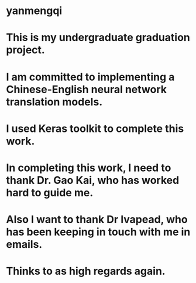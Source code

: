 # yanmengqi
# This is my undergraduate graduation project. 
# I am committed to implementing a Chinese-English neural network translation models. 
# I used Keras toolkit to complete this work. 
# In completing this work, I need to thank Dr. Gao Kai, who has worked hard to guide me. 
# Also I want to thank Dr Ivapead, who has been keeping in touch with me in emails. 
# Thinks to as high regards again. 
